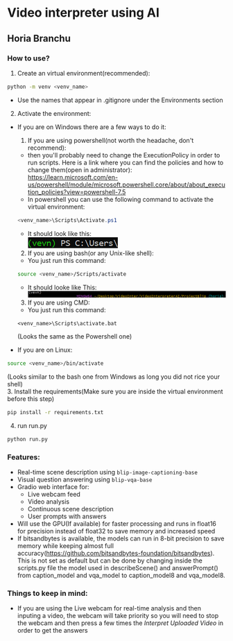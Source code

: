 # Video interpreter using AI

## Horia Branchu

### How to use?

1. Create an virtual environment(recommended):
```bash
python -m venv <venv_name>
```
- Use the names that appear in .gitignore under the Environments section
2. Activate the environment:
- If you are on Windows there are a few ways to do it:
  1. If you are using powershell(not worth the headache, don't recommend):
    - then you'll probably need to change the ExecutionPolicy in order to run scripts. Here is a link where you can find the policies and how to change them(open in administrator):<br>
    https://learn.microsoft.com/en-us/powershell/module/microsoft.powershell.core/about/about_execution_policies?view=powershell-7.5
    - In powershell you can use the following command to activate the virtual environment:
    ```Powershell
    <venv_name>\Scripts\Activate.ps1
    ```
    - It should look like this:<br>
    ![PowershellExample](Attachaments/VenvExamplePowershell.png)
  2. If you are using bash(or any Unix-like shell):
    - You just run this command:
    ```bash
    source <venv_name>/Scripts/activate
    ```
    - It should looke like This:<br>
    ![BashExample](Attachaments/VenvExampleBash.png)
  3. If you are using CMD:
    - You just run this command:
    ```CMD
    <venv_name>\Scripts\activate.bat
    ```
    (Looks the same as the Powershell one)

- If you are on Linux:
```bash
source <venv_name>/bin/activate
```
(Looks similar to the bash one from Windows as long you did not rice your shell)
<br>
3. Install the requirements(Make sure you are inside the virtual environment before this step)
```bash
pip install -r requirements.txt
```
4. run run.py
```bash
python run.py
```

### Features:

- Real-time scene description using `blip-image-captioning-base`
- Visual question answering using `blip-vqa-base`
- Gradio web interface for:
  - Live webcam feed
  - Video analysis
  - Continuous scene description
  - User prompts with answers
- Will use the GPU(If available) for faster processing and runs in float16 for precision instead of float32 to save memory and increased speed
- If bitsandbytes is available, the models can run in 8-bit precision to save memory while keeping almost full accuracy(https://github.com/bitsandbytes-foundation/bitsandbytes). This is not set as default but can be done by changing inside the scripts.py file the model used in describeScene() and answerPrompt() from caption_model and vqa_model to caption_model8 and vqa_model8.

### Things to keep in mind: 
- If you are using the Live webcam for real-time analysis and then inputing a video, the webcam will take priority so you will need to stop the webcam and then press a few times the *Interpret Uploaded Video* in order to get the answers